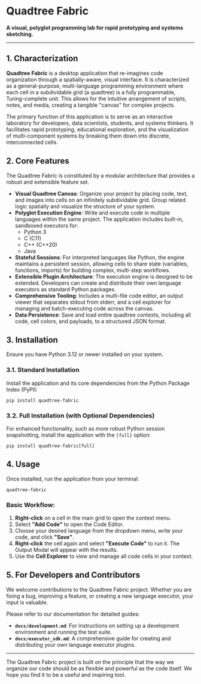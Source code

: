 # Quadtree Fabric

**A visual, polyglot programming lab for rapid prototyping and systems sketching.**

---

## 1. Characterization

**Quadtree Fabric** is a desktop application that re-imagines code organization through a spatially-aware, visual interface. It is characterized as a general-purpose, multi-language programming environment where each cell in a subdividable grid (a quadtree) is a fully programmable, Turing-complete unit. This allows for the intuitive arrangement of scripts, notes, and media, creating a tangible "canvas" for complex projects.

The primary function of this application is to serve as an interactive laboratory for developers, data scientists, students, and systems thinkers. It facilitates rapid prototyping, educational exploration, and the visualization of multi-component systems by breaking them down into discrete, interconnected cells.

## 2. Core Features

The Quadtree Fabric is constituted by a modular architecture that provides a robust and extensible feature set.

* **Visual Quadtree Canvas**: Organize your project by placing code, text, and images into cells on an infinitely subdividable grid. Group related logic spatially and visualize the structure of your system.
* **Polyglot Execution Engine**: Write and execute code in multiple languages within the same project. The application includes built-in, sandboxed executors for:
    * Python 3
    * C (C11)
    * C++ (C++20)
    * Java
* **Stateful Sessions**: For interpreted languages like Python, the engine maintains a persistent session, allowing cells to share state (variables, functions, imports) for building complex, multi-step workflows.
* **Extensible Plugin Architecture**: The execution engine is designed to be extended. Developers can create and distribute their own language executors as standard Python packages.
* **Comprehensive Tooling**: Includes a multi-file code editor, an output viewer that separates stdout from stderr, and a cell explorer for managing and batch-executing code across the canvas.
* **Data Persistence**: Save and load entire quadtree contexts, including all code, cell colors, and payloads, to a structured JSON format.

## 3. Installation

Ensure you have Python 3.12 or newer installed on your system.

### 3.1. Standard Installation

Install the application and its core dependencies from the Python Package Index (PyPI):

```
pip install quadtree-fabric
```

### 3.2. Full Installation (with Optional Dependencies)

For enhanced functionality, such as more robust Python session snapshotting, install the application with the `[full]` option:

```
pip install quadtree-fabric[full]
```

## 4. Usage

Once installed, run the application from your terminal:

```
quadtree-fabric
```

### Basic Workflow:

1.  **Right-click** on a cell in the main grid to open the context menu.
2.  Select **"Add Code"** to open the Code Editor.
3.  Choose your desired language from the dropdown menu, write your code, and click **"Save"**.
4.  **Right-click** the cell again and select **"Execute Code"** to run it. The Output Modal will appear with the results.
5.  Use the **Cell Explorer** to view and manage all code cells in your context.

## 5. For Developers and Contributors

We welcome contributions to the Quadtree Fabric project. Whether you are fixing a bug, improving a feature, or creating a new language executor, your input is valuable.

Please refer to our documentation for detailed guides:

* **`docs/development.md`**: For instructions on setting up a development environment and running the test suite.
* **`docs/executor_sdk.md`**: A comprehensive guide for creating and distributing your own language executor plugins.

---

The Quadtree Fabric project is built on the principle that the way we organize our code should be as flexible and powerful as the code itself. We hope you find it to be a useful and inspiring tool.
